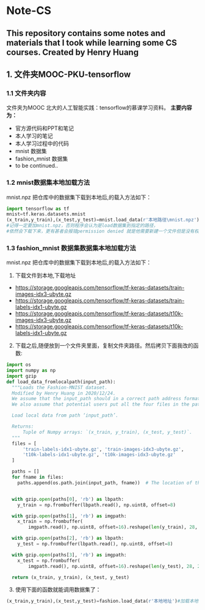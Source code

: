 # Note-CS
This repository contains some notes and materials that I took while learning some CS courses. 
Created by Henry Huang
---
## 1. 文件夹MOOC-PKU-tensorflow
### 1.1 文件夹内容
文件夹为MOOC 北大的人工智能实践：tensorflow的慕课学习资料。
**主要内容为：**
- 官方源代码和PPT和笔记
- 本人学习的笔记
- 本人学习过程中的代码
- mnist 数据集
- fashion_mnist 数据集
- to be continued..
### 1.2 mnist数据集本地加载方法
mnist.npz 把仓库中的数据集下载到本地后,的载入方法如下：
```python
import tensorflow as tf
mnist=tf.keras.datasets.mnist
(x_train,y_train),(x_test,y_test)=mnist.load_data(r'本地路径\mnist.npz')#加载本地数据集
#记得一定要加mnist.npz，否则程序会认为是load数据集到指定的路径，
#依然会下载下来，更有甚者会报错permission denied 就是他需要新建一个文件但是没有权限。
```

### 1.3 fashion_mnist 数据集数据集本地加载方法
mnist.npz 把仓库中的数据集下载到本地后,的载入方法如下：
1. 下载文件到本地,下载地址
  - https://storage.googleapis.com/tensorflow/tf-keras-datasets/train-images-idx3-ubyte.gz
  - https://storage.googleapis.com/tensorflow/tf-keras-datasets/train-labels-idx1-ubyte.gz
  - https://storage.googleapis.com/tensorflow/tf-keras-datasets/t10k-images-idx3-ubyte.gz
  - https://storage.googleapis.com/tensorflow/tf-keras-datasets/t10k-labels-idx1-ubyte.gz
2. 下载之后,随便放到一个文件夹里面，复制文件夹路径。然后拷贝下面我改的函数:
```python
import os
import numpy as np
import gzip
def load_data_fromlocalpath(input_path):
  """Loads the Fashion-MNIST dataset.
  Modified by Henry Huang in 2020/12/24.
  We assume that the input_path should in a correct path address format.
  We also assume that potential users put all the four files in the path.

  Load local data from path ‘input_path’.

  Returns:
      Tuple of Numpy arrays: `(x_train, y_train), (x_test, y_test)`.
  """
  files = [
      'train-labels-idx1-ubyte.gz', 'train-images-idx3-ubyte.gz',
      't10k-labels-idx1-ubyte.gz', 't10k-images-idx3-ubyte.gz'
  ]

  paths = []
  for fname in files:
    paths.append(os.path.join(input_path, fname))  # The location of the dataset.


  with gzip.open(paths[0], 'rb') as lbpath:
    y_train = np.frombuffer(lbpath.read(), np.uint8, offset=8)

  with gzip.open(paths[1], 'rb') as imgpath:
    x_train = np.frombuffer(
        imgpath.read(), np.uint8, offset=16).reshape(len(y_train), 28, 28)

  with gzip.open(paths[2], 'rb') as lbpath:
    y_test = np.frombuffer(lbpath.read(), np.uint8, offset=8)

  with gzip.open(paths[3], 'rb') as imgpath:
    x_test = np.frombuffer(
        imgpath.read(), np.uint8, offset=16).reshape(len(y_test), 28, 28)

  return (x_train, y_train), (x_test, y_test)
```
3. 使用下面的函数就能调用数据集了：
``` python
(x_train,y_train),(x_test,y_test)=fashion.load_data(r'本地地址')#加载本地数据集
```
